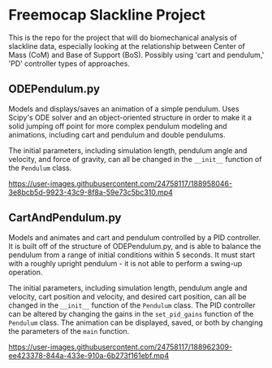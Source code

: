 # Freemocap Slackline Project

This is the repo for the project that will do biomechanical analysis of slackline data, especially looking at the relationship between Center of Mass (CoM) and Base of Support (BoS). Possibly using 'cart and pendulum,' 'PD' controller types of approaches.

## ODEPendulum.py 

Models and displays/saves an animation of a simple pendulum. Uses Scipy's ODE solver and an object-oriented structure in order to make it a solid jumping off point for more complex pendulum modeling and animations, including cart and pendulum and double pendulums.

The initial parameters, including simulation length, pendulum angle and velocity, and force of gravity, can all be changed in the ```__init__``` function of the ```Pendulum``` class.

https://user-images.githubusercontent.com/24758117/188958046-3e8bcb5d-9923-43c9-8f8a-59e73c5bc310.mp4

## CartAndPendulum.py

Models and animates and cart and pendulum controlled by a PID controller. It is built off of the structure of ODEPendulum.py, and is able to balance the pendulum from a range of initial conditions within 5 seconds. It must start with a roughly upright pendulum - it is not able to perform a swing-up operation.

The initial parameters, including simulation length, pendulum angle and velocity, cart position and velocity, and desired cart position, can all be changed in the ```__init__``` function of the ```Pendulum``` class. The PID controller can be altered by changing the gains in the ```set_pid_gains``` function of the ```Pendulum``` class. The animation can be displayed, saved, or both by changing the parameters of the ```main``` function.

https://user-images.githubusercontent.com/24758117/188962309-ee423378-844a-433e-910a-6b273f161ebf.mp4

